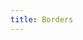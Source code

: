 ```yaml
---
title: Borders
---
```


<DarumaPlayer src='https://raw.githubusercontent.com/verygoodgraphics/resource/main/feature/border__daruma/border.daruma' />
